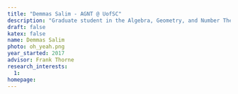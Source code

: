 ```yaml
---
title: "Demmas Salim - AGNT @ UofSC"
description: "Graduate student in the Algebra, Geometry, and Number Theory research group at the University of South Carolina"
draft: false
katex: false
name: Demmas Salim
photo: oh_yeah.png
year_started: 2017
advisor: Frank Thorne
research_interests:
  1: 
homepage: 
---
```

